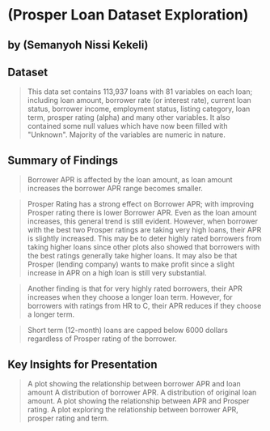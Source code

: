 # (Prosper Loan Dataset Exploration)
## by (Semanyoh Nissi Kekeli)


## Dataset

> This data set contains 113,937 loans with 81 variables on each loan; including loan amount, borrower rate (or interest rate), current loan status, borrower income, employment status, listing category, loan term, prosper rating (alpha) and many other variables. It also contained some null values which have now been filled with "Unknown". Majority of the variables are numeric in nature.


## Summary of Findings

> Borrower APR is affected by the loan amount, as loan amount increases the borrower APR range becomes smaller.

> Prosper Rating has a strong effect on Borrower APR; with improving Prosper rating there is lower Borrower APR. Even as the loan amount increases, this general trend is still evident. However, when borrower with the best two Prosper ratings are taking very high loans, their APR is slightly increased. This may be to deter highly rated borrowers from taking higher loans since other plots also showed that borrowers with the best ratings generally take higher loans. It may also be that Prosper (lending company) wants to make profit since a slight increase in APR on a high loan is still very substantial.

> Another finding is that for very highly rated borrowers, their APR increases when they choose a longer loan term. However, for borrowers with ratings from HR to C, their APR reduces if they choose a longer term.

> Short term (12-month) loans are capped below 6000 dollars regardless of Prosper rating of the borrower.


## Key Insights for Presentation

> A plot showing the relationship between borrower APR and loan amount
> A distribution of borrower APR.
> A distribution of original loan amount.
> A plot showing the relationship between APR and Prosper rating.
> A plot exploring the relationship between borrower APR, prosper rating and term.
